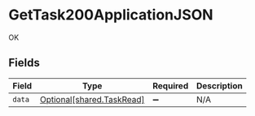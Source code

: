 # GetTask200ApplicationJSON

OK


## Fields

| Field                                                        | Type                                                         | Required                                                     | Description                                                  |
| ------------------------------------------------------------ | ------------------------------------------------------------ | ------------------------------------------------------------ | ------------------------------------------------------------ |
| `data`                                                       | [Optional[shared.TaskRead]](../../models/shared/taskread.md) | :heavy_minus_sign:                                           | N/A                                                          |
